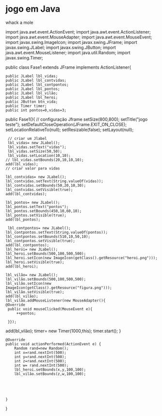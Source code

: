 # jogo em Java

whack a mole

import java.awt.event.ActionEvent;
import java.awt.event.ActionListener;
import java.awt.event.MouseAdapter;
import java.awt.event.MouseEvent;
import javax.swing.ImageIcon;
import javax.swing.JFrame;
import javax.swing.JLabel;
import javax.swing.JButton;
import java.awt.event.MouseListener;
import java.util.Random;
import javax.swing.Timer;

public class Fase1 extends JFrame implements ActionListener{
    
    public JLabel lbl_vidas;
    public JLabel lbl_contvidas;
    public JLabel lbl_contpontos;
    public JLabel lbl_pontos;
    public JLabel lbl_vilão;
    public JLabel lbl_heroi;
    public JButton btn_vida;
    public Timer timer;
    public int pontos=0,vidas=3;
    
  
 public Fase1(){
     // configuração Jframe
     setSize(800,800);
     setTitle("jogo teste");
     setDefaultCloseOperation(JFrame.EXIT_ON_CLOSE);
     setLocationRelativeTo(null);
     setResizable(false);
     setLayout(null);
     
     // criar um Jlabel 
     lbl_vidas= new JLabel();
     lbl_vidas.setText("vidas");
     lbl_vidas.setSize(50,50);
     lbl_vidas.setLocation(10,10);
    // lbl_vidas.setBounds(20,10,10,10);
    add(lbl_vidas);
    // criar valor para vidas
    
    lbl_contvidas= new JLabel();
    lbl_contvidas.setText(String.valueOf(vidas));
    lbl_contvidas.setBounds(50,20,10,30);
    lbl_contvidas.setVisible(true);
    add(lbl_contvidas);
    
    lbl_pontos= new JLabel();
    lbl_pontos.setText("pontos");
    lbl_pontos.setBounds(450,10,60,10);
    lbl_pontos.setVisible(true);
    add(lbl_pontos);
    
     lbl_contpontos= new JLabel();
    lbl_contpontos.setText(String.valueOf(pontos));
    lbl_contpontos.setBounds(510,10,50,10);
    lbl_contpontos.setVisible(true);
    add(lbl_contpontos);
    lbl_heroi= new JLabel();
    lbl_heroi.setBounds(500,100,500,500);
    lbl_heroi.setIcon(new ImageIcon(getClass().getResource("heroi.png")));
    lbl_heroi.setVisible(true);
    add(lbl_heroi);
    
    lbl_vilão= new JLabel();
    lbl_vilão.setBounds(500,100,500,500);
    lbl_vilão.setIcon(new ImageIcon(getClass().getResource("figura.png")));
    lbl_vilão.setVisible(true);
    add(lbl_vilão);
    lbl_vilão.addMouseListener(new MouseAdapter(){
    @Override
     public void mouseClicked(MouseEvent e){
         ++pontos;
         
     }});
add(lbl_vilão);
timer= new Timer(1000,this);
timer.start();
     }


    


    @Override
    public void actionPerformed(ActionEvent e) {
        Random rand=new Random();
        int x=rand.nextInt(500);
        int y=rand.nextInt(500);
        int z=rand.nextInt(500);
        int w= rand.nextInt(500);
        lbl_heroi.setBounds(x,y,100,100);
        lbl_vilão.setBounds(z,w,100,100);
        
        
        
        

    }
 }

    
    
